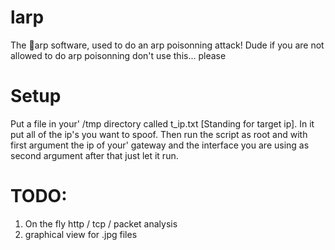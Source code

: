 # larp
The :lemon:arp software, used to do an arp poisonning attack!
Dude if you are not allowed to do arp poisonning don't use this... please

# Setup
Put a file in your' /tmp directory called t_ip.txt [Standing for target ip].
In it put all of the ip's you want to spoof. Then run the script as root and
with first argument the ip of your' gateway and the interface you are using
as second argument after that just let it run.

# TODO:
1. On the fly http / tcp / packet analysis
2. graphical view for .jpg files
